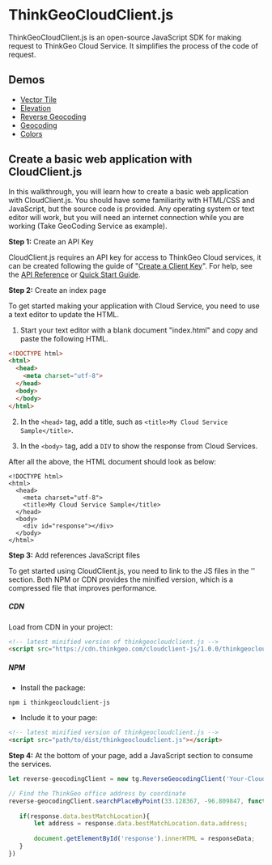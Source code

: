 # ThinkGeoCloudClient.js

ThinkGeoCloudClient.js is an open-source JavaScript SDK for making request to ThinkGeo Cloud Service. It simplifies the process of the code of request.


## Demos

* [Vector Tile](https://cloudclientsamples.thinkgeo.com/#)
* [Elevation](https://cloudclientsamples.thinkgeo.com/#Elevation)
* [Reverse Geocoding](https://cloudclientsamples.thinkgeo.com/#Reverse-Geocoding)
* [Geocoding](https://cloudclientsamples.thinkgeo.com/#Geocoding)
* [Colors](https://cloudclientsamples.thinkgeo.com/#Colors)


## Create a basic web application with CloudClient.js

In this walkthrough, you will learn how to create a basic web application with CloudClient.js. You should have some familiarity with HTML/CSS and JavaScript, but the source code is provided. Any operating system or text editor will work, but you will need an internet connection while you are working (Take GeoCoding Service as example). 

**Step 1:** Create an API Key

CloudClient.js requires an API key for access to ThinkGeo Cloud services, it can be created following the guide of "[Create a Client Key](http://wiki.thinkgeo.com/wiki/thinkgeo_cloud_quick_start_guide)". For help, see the [API Reference](https://cloud.thinkgeo.com/help) or [Quick Start Guide](http://wiki.thinkgeo.com/wiki/thinkgeo_cloud_quick_start_guide).

**Step 2:** Create an index page

To get started making your application with Cloud Service, you need to use a text editor to update the HTML.

1. Start your text editor with a blank document "index.html" and copy and paste the following HTML.

```html
<!DOCTYPE html>
<html>
  <head>
    <meta charset="utf-8">
  </head>
  <body>
  </body>
</html>
```

2. In the `<head>` tag, add a title, such as `<title>My Cloud Service Sample</title>`.

3. In the `<body>` tag, add a `DIV` to show the response from Cloud Services.

After all the above, the HTML document should look as below:

```
<!DOCTYPE html>
<html>
  <head>
    <meta charset="utf-8">
    <title>My Cloud Service Sample</title>
  </head>
  <body>
    <div id="response"></div>
  </body>
</html>
```

**Step 3:** Add references JavaScript files

To get started using CloudClient.js, you need to link to the JS files in the '<head>' section. Both NPM or CDN provides the minified version, which is a compressed file that improves performance. 
  
##### CDN
Load from CDN in your project:

```html
<!-- latest minified version of thinkgeocloudclient.js -->
<script src="https://cdn.thinkgeo.com/cloudclient-js/1.0.0/thinkgeocloudclient.js"></script>
```

##### NPM

- Install the package:
```
npm i thinkgeocloudclient-js
``` 

- Include it to your page:
```html
<!-- latest minified version of thinkgeocloudclient.js -->
<script src="path/to/dist/thinkgeocloudclient.js"></script>
```

**Step 4:** At the bottom of your page, add a JavaScript section to consume the services. 
 
 ```JavaScript
 let reverse-geocodingClient = new tg.ReverseGeocodingClient('Your-Cloud-Service-Api-Key');

// Find the ThinkGeo office address by coordinate
reverse-geocodingClient.searchPlaceByPoint(33.128367, -96.809847, function(status, response){
	
	if(response.data.bestMatchLocation){
		let address = response.data.bestMatchLocation.data.address;
	
		document.getElementById('response').innerHTML = responseData;		
	}
})
 ```

